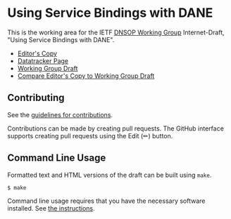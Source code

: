 # Using Service Bindings with DANE

This is the working area for the IETF [DNSOP Working Group](https://datatracker.ietf.org/wg/dnsop/documents/) Internet-Draft, "Using Service Bindings with DANE".

* [Editor's Copy](https://bemasc.github.io/svcb-dane/#go.draft-ietf-dnsop-svcb-dane.html)
* [Datatracker Page](https://datatracker.ietf.org/doc/draft-ietf-dnsop-svcb-dane)
* [Working Group Draft](https://datatracker.ietf.org/doc/html/draft-ietf-dnsop-svcb-dane)
* [Compare Editor's Copy to Working Group Draft](https://bemasc.github.io/svcb-dane/#go.draft-ietf-dnsop-svcb-dane.diff)


## Contributing

See the
[guidelines for contributions](https://github.com/bemasc/svcb-dane/blob/main/CONTRIBUTING.md).

Contributions can be made by creating pull requests.
The GitHub interface supports creating pull requests using the Edit (✏) button.


## Command Line Usage

Formatted text and HTML versions of the draft can be built using `make`.

```sh
$ make
```

Command line usage requires that you have the necessary software installed.  See
[the instructions](https://github.com/martinthomson/i-d-template/blob/main/doc/SETUP.md).

